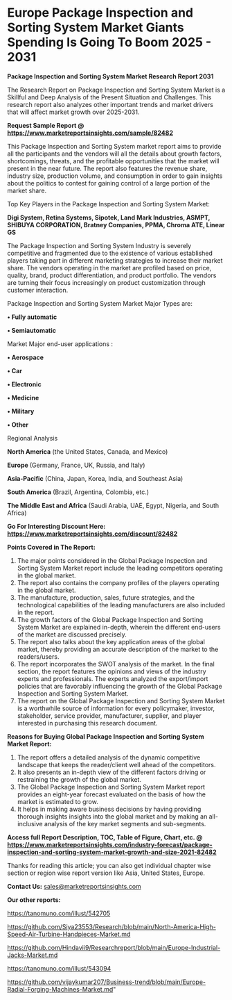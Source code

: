 # Europe Package Inspection and Sorting System Market Giants Spending Is Going To Boom 2025 - 2031

<strong>Package Inspection and Sorting System Market Research Report 2031</strong>

The Research Report on Package Inspection and Sorting System Market is a Skillful and Deep Analysis of the Present Situation and Challenges. This research report also analyzes other important trends and market drivers that will affect market growth over 2025-2031.

<strong>Request Sample Report @ <a href=https://www.marketreportsinsights.com/sample/82482>https://www.marketreportsinsights.com/sample/82482</a></strong>

This Package Inspection and Sorting System market report aims to provide all the participants and the vendors will all the details about growth factors, shortcomings, threats, and the profitable opportunities that the market will present in the near future. The report also features the revenue share, industry size, production volume, and consumption in order to gain insights about the politics to contest for gaining control of a large portion of the market share.

Top Key Players in the Package Inspection and Sorting System Market:

<strong>Digi System, Retina Systems, Sipotek, Land Mark Industries, ASMPT, SHIBUYA CORPORATION, Bratney Companies, PPMA, Chroma ATE, Linear GS</strong>

The Package Inspection and Sorting System Industry is severely competitive and fragmented due to the existence of various established players taking part in different marketing strategies to increase their market share. The vendors operating in the market are profiled based on price, quality, brand, product differentiation, and product portfolio. The vendors are turning their focus increasingly on product customization through customer interaction.

Package Inspection and Sorting System Market Major Types are:

<strong>• Fully automatic

• Semiautomatic</strong>

Market Major end-user applications :

<strong>• Aerospace

• Car

• Electronic

• Medicine

• Military

• Other</strong>

Regional Analysis

</u><strong><b>North America</b></strong> (the United States, Canada, and Mexico)

<strong><b>Europe </b></strong>(Germany, France, UK, Russia, and Italy)

<strong><b>Asia-Pacific</b></strong> (China, Japan, Korea, India, and Southeast Asia)

<strong><b>South America</b></strong> (Brazil, Argentina, Colombia, etc.)

<strong><b>The Middle East and Africa</b></strong> (Saudi Arabia, UAE, Egypt, Nigeria, and South Africa)

<strong>Go For Interesting Discount Here: <a href=https://www.marketreportsinsights.com/discount/82482>https://www.marketreportsinsights.com/discount/82482</a></strong>

<strong>Points Covered in The Report:</strong>
<ol>
  <li>The major points considered in the Global Package Inspection and Sorting System Market report include the leading competitors operating in the global market.</li>
  <li>The report also contains the company profiles of the players operating in the global market.</li>
  <li>The manufacture, production, sales, future strategies, and the technological capabilities of the leading manufacturers are also included in the report.</li>
  <li>The growth factors of the Global Package Inspection and Sorting System Market are explained in-depth, wherein the different end-users of the market are discussed precisely.</li>
  <li>The report also talks about the key application areas of the global market, thereby providing an accurate description of the market to the readers/users.</li>
  <li>The report incorporates the SWOT analysis of the market. In the final section, the report features the opinions and views of the industry experts and professionals. The experts analyzed the export/import policies that are favorably influencing the growth of the Global Package Inspection and Sorting System Market.</li>
  <li>The report on the Global Package Inspection and Sorting System Market is a worthwhile source of information for every policymaker, investor, stakeholder, service provider, manufacturer, supplier, and player interested in purchasing this research document.</li>
</ol>
<strong>Reasons for Buying Global Package Inspection and Sorting System Market Report:</strong>

<ol>
  <li>The report offers a detailed analysis of the dynamic competitive landscape that keeps the reader/client well ahead of the competitors.</li>
  <li>It also presents an in-depth view of the different factors driving or restraining the growth of the global market.</li>
  <li>The Global Package Inspection and Sorting System Market report provides an eight-year forecast evaluated on the basis of how the market is estimated to grow.</li>
  <li>It helps in making aware business decisions by having providing thorough insights insights into the global market and by making an all-inclusive analysis of the key market segments and sub-segments.</li>
</ol>
<strong>Access full Report Description, TOC, Table of Figure, Chart, etc. @ <a href=https://www.marketreportsinsights.com/industry-forecast/package-inspection-and-sorting-system-market-growth-and-size-2021-82482>https://www.marketreportsinsights.com/industry-forecast/package-inspection-and-sorting-system-market-growth-and-size-2021-82482</a></strong>


Thanks for reading this article; you can also get individual chapter wise section or region wise report version like Asia, United States, Europe.

<strong>Contact Us:</strong>
sales@marketreportsinsights.com

<strong>Our other reports:</strong>

<a href=https://tanomuno.com/illust/542705>https://tanomuno.com/illust/542705</a>

<a href=https://github.com/Siya23553/Research/blob/main/North-America-High-Speed-Air-Turbine-Handpieces-Market.md>https://github.com/Siya23553/Research/blob/main/North-America-High-Speed-Air-Turbine-Handpieces-Market.md</a>

<a href=https://github.com/Hindavii9/Researchreport/blob/main/Europe-Industrial-Jacks-Market.md>https://github.com/Hindavii9/Researchreport/blob/main/Europe-Industrial-Jacks-Market.md</a>

<a href=https://tanomuno.com/illust/543094>https://tanomuno.com/illust/543094</a>

<a href=https://github.com/vijaykumar207/Business-trend/blob/main/Europe-Radial-Forging-Machines-Market.md>https://github.com/vijaykumar207/Business-trend/blob/main/Europe-Radial-Forging-Machines-Market.md</a>"
